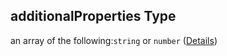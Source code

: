 ## additionalProperties Type

an array of the following:`string` or `number` ([Details](config-properties-tab-infos-tab-info-properties-filter-properties-checkboxes-phases-additionalproperties-items.md))
